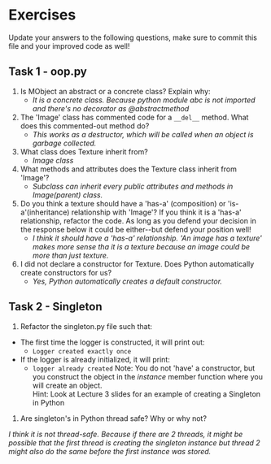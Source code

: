 # Exercises

Update your answers to the following questions, make sure to commit this file and your improved code as well!


## Task 1 - oop.py

1. Is MObject an abstract or a concrete class? Explain why:
	- *It is a concrete class. Because python module abc is not imported and there's no decorator as @abstractmethod*
1. The 'Image' class has commented code for a `__del__` method. What does this commented-out method do?
	- *This works as a destructor, which will be called when an object is garbage collected.*
1. What class does Texture inherit from?
	- *Image class*
1. What methods and attributes does the Texture class inherit from 'Image'? 
	- *Subclass can inherit every public attributes and methods in Image(parent) class.*
1. Do you think a texture should have a 'has-a' (composition) or 'is-a'(inheritance) relationship with 'Image'? If you think it is a 'has-a' relationship, refactor the code. As long as you defend your decision in the response below it could be either--but defend your position well!
	- *I think it should have a 'has-a' relationship. 'An image has a texture' makes more sense tha it is a texture because an image could be more than just texture.* 
1. I did not declare a constructor for Texture. Does Python automatically create constructors for us? 
	- *Yes, Python automatically creates a default constructor.*

## Task 2 - Singleton

1. Refactor the singleton.py file such that:
  - The first time the logger is constructed, it will print out:
  	-  `Logger created exactly once`
  - If the logger is already initialized, it will print:
  	-  `logger already created`
Note: You do not 'have' a constructor, but you construct the object in the *instance* member function where you will create an object.  
Hint: Look at Lecture 3 slides for an example of creating a Singleton in Python

1. Are singleton's in Python thread safe? Why or why not?

*I think it is not thread-safe. Because if there are 2 threads, it might be possible that the first thread is creating the singleton instance but thread 2 might also do the same before the first instance was stored.*  
  
